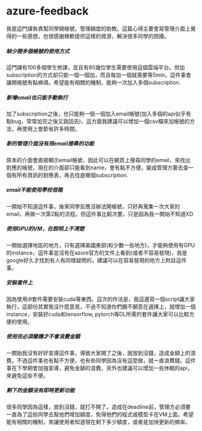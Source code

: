 # azure-feedback

我是這門課負責幫同學開帳號，管理額度的助教。這篇心得主要會寫管理介面上覺得的一些感想。也很感謝微軟提供這樣的資源，解決很多同學的困擾。

##### 缺少開多個帳號的使用方式
這門課有100多個學生修課，並且有80幾位學生需要使用這個雲端平台。但加subscription的方式卻只能一個一個加，而且每加一個就需要等5min，這件事會讓開帳號有點麻煩。希望能有相關的機制，能夠一次加入多個subscription.

##### 新增email也只能手動執行
加了subscription之後，也只能夠一個一個加入email帳號(加入多個的api似乎有點bug，常常加完之後又跳回去)，這方面我建議可以增加一個csv檔來加帳號的方法，再使用上會節省許多時間。

##### 新的管理介面沒有用email搜尋的功能
原本的介面會直接顯示email帳號，因此可以在網頁上搜尋同學的email，來找出對應的帳號，現在的介面卻只能看到name，會有點不方便。變成管理方要去查一個有所有資訊的對應表，再去找是哪個subscription.

##### email不能使用學校信箱
一開始不知道這件事，後來同學反應沒辦法開帳號，只好再蒐集一次大家的email，再做一次第2點的流程。但這件事比較次要，只是因為我一開始不知道XD

##### 使用GPU的VM，在說明上不清楚
一開始選擇地區的地方，只有選擇美國東部(和少數一些地方)，才能夠使用有GPU的instance，這件事並沒有在azure官方的文件上看到(或者不容易發現)，我是google好久才找到有人有同樣疑問的，建議可以在容易發現的地方上附註這件事。

##### 安裝套件上
因為使用dl套件需要安裝cuda等東西，這次的作法是，我這邊寫一個script讓大家執行，這部份其實我沒什麼意見，不過不知道你們願不願意在選擇上，就增加一個instance，安裝好cuda和tensorflow, pytorch等DL所需的套件讓大家可以比較方便的使用。

##### 使用完必須關機才不會浪費金額
一開始我沒有好好宣導這件事，導致大家開了之後，就放到沒錢，造成金額上的浪費。不過這件事也有點不方便，也有些同學因為沒有這麼做，就一直浪費錢。這件事在下學期會加強宣導，避免金額的浪費。另外也建議可以增加一些休眠的api，來避免這些不便。

##### 剩下的金額沒有即時更新功能
很多同學因為這樣，放到沒錢，就打不開了。造成在deadline前，管理方必須要一直為了這些同學去幫他們增加額度，免得他們的程式或模型卡在VM上面。希望能有相關的機制，來讓使用者知道現在剩下多少額度，或者是加快更新的頻率。

